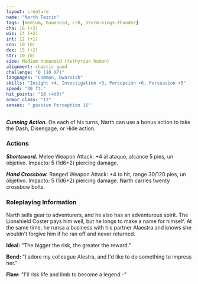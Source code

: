 ```yaml
---
layout: creature
name: "Narth Tezrin"
tags: [medium, humanoid, cr0, storm-kings-thunder]
cha: 16 (+3)
wis: 14 (+2)
int: 12 (+1)
con: 10 (0)
dex: 15 (+2)
str: 10 (0)
size: Medium humanoid (tethyrian human)
alignment: chaotic good
challenge: "0 (10 XP)"
languages: "Common, Dwarvish"
skills: "Insight +4, Investigation +3, Percepción +6, Persuasion +5"
speed: "30 ft."
hit_points: "18 (4d8)"
armor_class: "12"
senses: " passive Perception 16"
---
```


***Cunning Action.*** On each of his turns, Narth can use a bonus action to take the Dash, Disengage, or Hide action.

### Actions

***Shortsword.*** Melee Weapon Attack: +4 al ataque, alcance 5 pies, un objetivo. Impacto: 5 (1d6+2) piercing damage.

***Hand Crossbow.*** Ranged Weapon Attack: +4 to hit, range 30/120 pies, un objetivo. Impacto: 5 (1d6+2) piercing damage. Narth carries twenty crossbow bolts.

### Roleplaying Information

Narth sells gear to adventurers, and he also has an adventurous spirit. The Lionshield Coster pays him well, but he longs to make a name for himself. At the same time, he runsa a business with his partner Alaestra and knows she wouldn't forgive him if he ran off and never returned.

**Ideal:** "The bigger the risk, the greater the reward."

**Bond:** "I adore my colleague Alestra, and I'd like to do something to impress her."

**Flaw:** "I'll risk life and limb to become a legend.-"